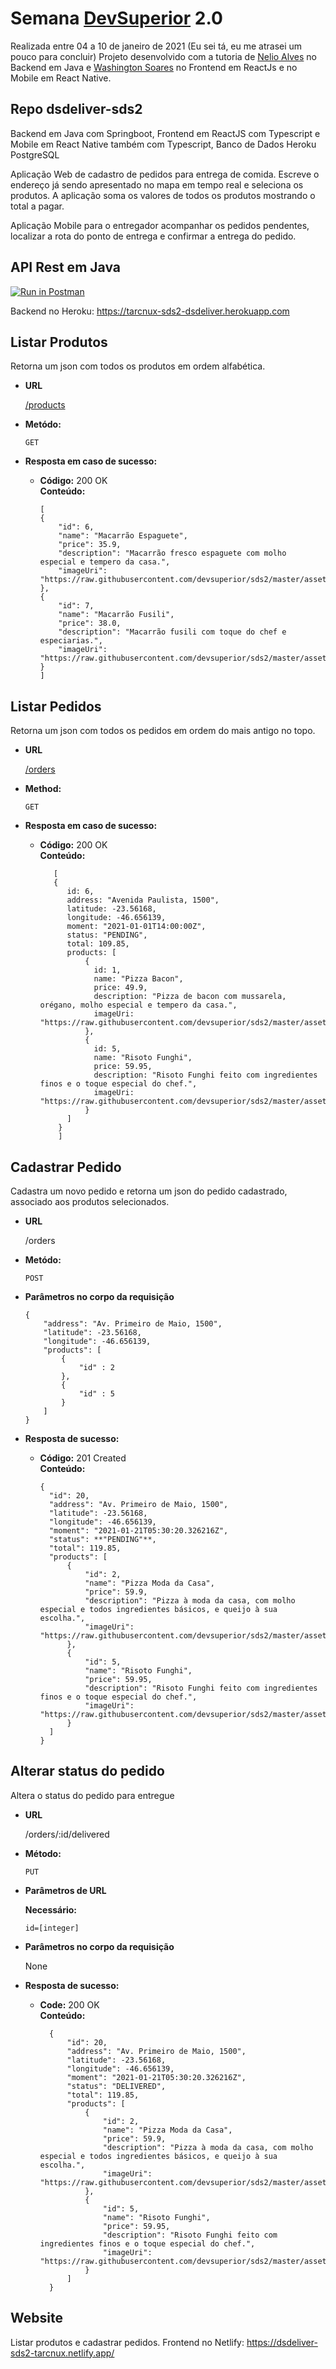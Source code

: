 # Semana [DevSuperior](https://github.com/devsuperior) 2.0
Realizada entre 04 a 10 de janeiro de 2021 (Eu sei tá, eu me atrasei um pouco para concluir)
Projeto desenvolvido com a tutoria de [Nelio Alves](https://github.com/acenelio) no Backend em Java e 
[Washington Soares](https://github.com/washingtonsoares) no Frontend em ReactJs e no Mobile em React Native.

## Repo dsdeliver-sds2
Backend em Java com Springboot, Frontend em ReactJS com Typescript e Mobile em React Native também com Typescript, Banco de Dados Heroku PostgreSQL

Aplicação Web de cadastro de pedidos para entrega de comida. Escreve o endereço já sendo apresentado no mapa em tempo real e seleciona os produtos. 
A aplicação soma os valores de todos os produtos mostrando o total a pagar.

Aplicação Mobile para o entregador acompanhar os pedidos pendentes, localizar a rota do ponto de entrega e confirmar a entrega do pedido.

## API Rest em Java
[![Run in Postman](https://run.pstmn.io/button.svg)](https://god.postman.co/run-collection/ef7d5efef516637ed893)

Backend no Heroku: https://tarcnux-sds2-dsdeliver.herokuapp.com

**Listar Produtos**
----
  Retorna um json com todos os produtos em ordem alfabética.

* **URL**

  [/products](https://tarcnux-sds2-dsdeliver.herokuapp.com/products)

* **Metódo:**

  `GET` 

* **Resposta em caso de sucesso:**

  * **Código:** 200 OK<br />
    **Conteúdo:** 
    ```
    [
    {
        "id": 6,
        "name": "Macarrão Espaguete",
        "price": 35.9,
        "description": "Macarrão fresco espaguete com molho especial e tempero da casa.",
        "imageUri": "https://raw.githubusercontent.com/devsuperior/sds2/master/assets/macarrao_espaguete.jpg"
    },
    {
        "id": 7,
        "name": "Macarrão Fusili",
        "price": 38.0,
        "description": "Macarrão fusili com toque do chef e especiarias.",
        "imageUri": "https://raw.githubusercontent.com/devsuperior/sds2/master/assets/macarrao_fusili.jpg"
    }
    ]
    ```

**Listar Pedidos**
----
  Retorna um json com todos os pedidos em ordem do mais antigo no topo.

* **URL**

  [/orders](https://tarcnux-sds2-dsdeliver.herokuapp.com/orders)

* **Method:**

  `GET` 

* **Resposta em caso de sucesso:**

  * **Código:** 200 OK<br />
    **Conteúdo:** 
    ```
       [ 
       {
          id: 6,
          address: "Avenida Paulista, 1500",
          latitude: -23.56168,
          longitude: -46.656139,
          moment: "2021-01-01T14:00:00Z",
          status: "PENDING",
          total: 109.85,
          products: [
              {
                id: 1,
                name: "Pizza Bacon",
                price: 49.9,
                description: "Pizza de bacon com mussarela, orégano, molho especial e tempero da casa.",
                imageUri: "https://raw.githubusercontent.com/devsuperior/sds2/master/assets/pizza_bacon.jpg"
              },
              {
                id: 5,
                name: "Risoto Funghi",
                price: 59.95,
                description: "Risoto Funghi feito com ingredientes finos e o toque especial do chef.",
                imageUri: "https://raw.githubusercontent.com/devsuperior/sds2/master/assets/risoto_funghi.jpg"
              }
          ]
        }
        ]
    ```
    

**Cadastrar Pedido**
----
  Cadastra um novo pedido e retorna um json do pedido cadastrado, associado aos produtos selecionados.

* **URL**

  /orders

* **Metódo:**

  `POST`

* **Parâmetros no corpo da requisição**

  ```
  {
      "address": "Av. Primeiro de Maio, 1500",
      "latitude": -23.56168,
      "longitude": -46.656139,    
      "products": [
          {
              "id" : 2
          },
          {
              "id" : 5
          }
      ]
  }
  ```

* **Resposta de sucesso:**

  * **Código:** 201 Created <br />
    **Conteúdo:**
    ```
    {
      "id": 20,
      "address": "Av. Primeiro de Maio, 1500",
      "latitude": -23.56168,
      "longitude": -46.656139,
      "moment": "2021-01-21T05:30:20.326216Z",
      "status": **"PENDING"**,
      "total": 119.85,
      "products": [
          {
              "id": 2,
              "name": "Pizza Moda da Casa",
              "price": 59.9,
              "description": "Pizza à moda da casa, com molho especial e todos ingredientes básicos, e queijo à sua escolha.",
              "imageUri": "https://raw.githubusercontent.com/devsuperior/sds2/master/assets/pizza_moda.jpg"
          },
          {
              "id": 5,
              "name": "Risoto Funghi",
              "price": 59.95,
              "description": "Risoto Funghi feito com ingredientes finos e o toque especial do chef.",
              "imageUri": "https://raw.githubusercontent.com/devsuperior/sds2/master/assets/risoto_funghi.jpg"
          }
      ]
    }
    ```


**Alterar status do pedido**
----
  Altera o status do pedido para entregue

* **URL**

  /orders/:id/delivered

* **Método:**

  `PUT`
  
*  **Parâmetros de URL**

   **Necessário:**
 
   `id=[integer]`

* **Parâmetros no corpo da requisição**

  None

* **Resposta de sucesso:**

  * **Code:** 200 OK<br />
    **Conteúdo:** 
    ```
      {
          "id": 20,
          "address": "Av. Primeiro de Maio, 1500",
          "latitude": -23.56168,
          "longitude": -46.656139,
          "moment": "2021-01-21T05:30:20.326216Z",
          "status": "DELIVERED",
          "total": 119.85,
          "products": [
              {
                  "id": 2,
                  "name": "Pizza Moda da Casa",
                  "price": 59.9,
                  "description": "Pizza à moda da casa, com molho especial e todos ingredientes básicos, e queijo à sua escolha.",
                  "imageUri": "https://raw.githubusercontent.com/devsuperior/sds2/master/assets/pizza_moda.jpg"
              },
              {
                  "id": 5,
                  "name": "Risoto Funghi",
                  "price": 59.95,
                  "description": "Risoto Funghi feito com ingredientes finos e o toque especial do chef.",
                  "imageUri": "https://raw.githubusercontent.com/devsuperior/sds2/master/assets/risoto_funghi.jpg"
              }
          ]
      }
    ```
    
    
## Website
Listar produtos e cadastrar pedidos.
Frontend no Netlify: https://dsdeliver-sds2-tarcnux.netlify.app/
